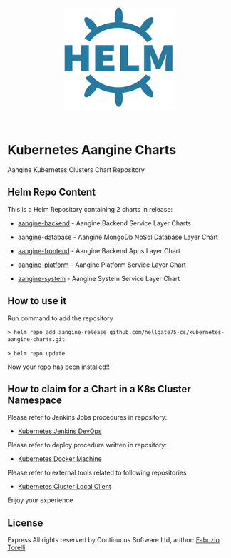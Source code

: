 <p align="center">
<img width="250" height="230" src="images/helm-logo.png"></img>
</p><br/>

# Kubernetes Aangine Charts

Aangine Kubernetes Clusters Chart Repository

## Helm Repo Content

This is a Helm Repository containing 2 charts in release:

* [aangine-backend](/aangine-backend-charts) - Aangine Backend Service Layer Charts

* [aangine-database](/aangine-database-charts) - Aangine MongoDb NoSql Database Layer Chart

* [aangine-frontend](/aangine-frontend-charts) - Aangine Backend Apps Layer Chart

* [aangine-platform](/aangine-platform-charts) - Aangine Platform Service Layer Chart

* [aangine-system](/aangine-system-charts) - Aangine System Service Layer Chart

## How to use it

Run command to add the repository

```
> helm repo add aangine-release github.com/hellgate75-cs/kubernetes-aangine-charts.git

> helm repo update
```

Now your repo has been installed!!

## How to claim for a Chart in a K8s Cluster Namespace

Please refer to Jenkins Jobs procedures in repository:

* [Kubernetes Jenkins DevOps](https://github.com/hellgate75-cs/kubernetes-jenkins-procedures)

Please refer to deploy procedure written in repository: 

* [Kubernetes Docker Machine](https://github.com/hellgate75-cs/kubernetes-docker-machine)

Please refer to external tools related to following repositories

* [Kubernetes Cluster Local Client](https://github.com/hellgate75/k8s-cli)

Enjoy your experience

## License

Express All rights reserved by Continuous Software Ltd, author: [Fabrizio Torelli](mailto:fabrizio.torelli@optiim.com)
